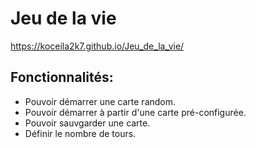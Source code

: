 # Jeu de la vie
https://koceila2k7.github.io/Jeu_de_la_vie/
## Fonctionnalités:

- Pouvoir démarrer une carte random.
- Pouvoir démarrer à partir d'une carte pré-configurée.
- Pouvoir sauvgarder une carte.
- Définir le nombre de tours.
